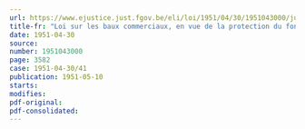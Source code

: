 ```yaml
---
url: https://www.ejustice.just.fgov.be/eli/loi/1951/04/30/1951043000/justel
title-fr: "Loi sur les baux commerciaux, en vue de la protection du fonds de commerce"
date: 1951-04-30
source:
number: 1951043000
page: 3582
case: 1951-04-30/41
publication: 1951-05-10
starts:
modifies:
pdf-original:
pdf-consolidated:
---
```


